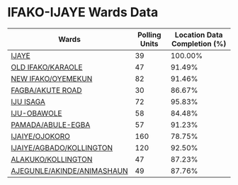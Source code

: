 
# IFAKO-IJAYE Wards Data

| Wards | Polling Units | Location Data Completion (%) |
| ---- | ----- | ------- |
| [IJAYE](./wards/5952-ijaye) | 39 | 100.00% |
| [OLD IFAKO/KARAOLE](./wards/5953-old-ifako/karaole) | 47 | 91.49% |
| [NEW IFAKO/OYEMEKUN](./wards/5954-new-ifako/oyemekun) | 82 | 91.46% |
| [FAGBA/AKUTE ROAD](./wards/5955-fagba/akute-road) | 30 | 86.67% |
| [IJU ISAGA](./wards/5956-iju-isaga) | 72 | 95.83% |
| [IJU-OBAWOLE](./wards/5957-iju-obawole) | 58 | 84.48% |
| [PAMADA/ABULE-EGBA](./wards/5958-pamada/abule-egba) | 57 | 91.23% |
| [IJAIYE/OJOKORO](./wards/5959-ijaiye/ojokoro) | 160 | 78.75% |
| [IJAIYE/AGBADO/KOLLINGTON](./wards/5960-ijaiye/agbado/kollington) | 120 | 92.50% |
| [ALAKUKO/KOLLINGTON](./wards/5961-alakuko/kollington) | 47 | 87.23% |
| [AJEGUNLE/AKINDE/ANIMASHAUN](./wards/5962-ajegunle/akinde/animashaun) | 49 | 87.76% |




